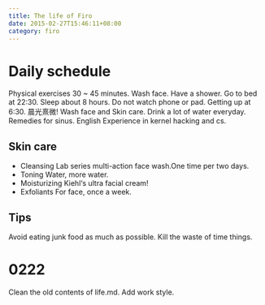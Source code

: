 ```yaml
---
title: The life of Firo
date: 2015-02-27T15:46:11+08:00 
category: firo
---
```


# Daily schedule
Physical exercises 30 ~ 45 minutes.
Wash face.
Have a shower.
Go to bed at 22:30.
Sleep about 8 hours. Do not watch phone or pad.
Getting up at 6:30. 晨光熹微!
Wash face and Skin care.
Drink a lot of water everyday.
Remedies for sinus.
English
Experience in kernel hacking and cs.
## Skin care
* Cleansing
Lab series multi-action face wash.One time per two days.
* Toning
Water, more water.
* Moisturizing
Kiehl‘s ultra facial cream!
* Exfoliants
For face, once a week.
## Tips
Avoid eating junk food as much as possible.
Kill the waste of time things. 

# 0222
Clean the old contents of life.md.
Add work style.


